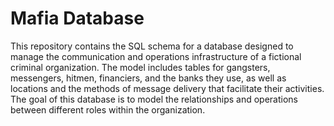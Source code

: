 # **Mafia Database**

This repository contains the SQL schema for a database designed to manage the communication and operations infrastructure of a fictional criminal organization. The model includes tables for gangsters, messengers, hitmen, financiers, and the banks they use, as well as locations and the methods of message delivery that facilitate their activities. The goal of this database is to model the relationships and operations between different roles within the organization.

